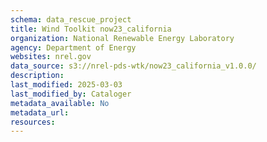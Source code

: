 ```yaml
---
schema: data_rescue_project 
title: Wind Toolkit now23_california
organization: National Renewable Energy Laboratory
agency: Department of Energy
websites: nrel.gov
data_source: s3://nrel-pds-wtk/now23_california_v1.0.0/
description: 
last_modified: 2025-03-03
last_modified_by: Cataloger
metadata_available: No
metadata_url: 
resources:
---
```

